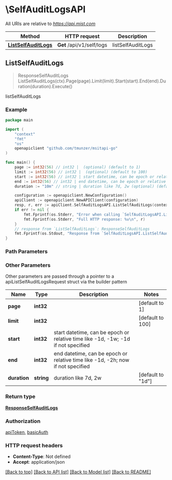 # \SelfAuditLogsAPI

All URIs are relative to *https://api.mist.com*

Method | HTTP request | Description
------------- | ------------- | -------------
[**ListSelfAuditLogs**](SelfAuditLogsAPI.md#ListSelfAuditLogs) | **Get** /api/v1/self/logs | listSelfAuditLogs



## ListSelfAuditLogs

> ResponseSelfAuditLogs ListSelfAuditLogs(ctx).Page(page).Limit(limit).Start(start).End(end).Duration(duration).Execute()

listSelfAuditLogs



### Example

```go
package main

import (
	"context"
	"fmt"
	"os"
	openapiclient "github.com/tmunzer/msitapi-go"
)

func main() {
	page := int32(56) // int32 |  (optional) (default to 1)
	limit := int32(56) // int32 |  (optional) (default to 100)
	start := int32(56) // int32 | start datetime, can be epoch or relative time like -1d, -1w; -1d if not specified (optional)
	end := int32(56) // int32 | end datetime, can be epoch or relative time like -1d, -2h; now if not specified (optional)
	duration := "10m" // string | duration like 7d, 2w (optional) (default to "1d")

	configuration := openapiclient.NewConfiguration()
	apiClient := openapiclient.NewAPIClient(configuration)
	resp, r, err := apiClient.SelfAuditLogsAPI.ListSelfAuditLogs(context.Background()).Page(page).Limit(limit).Start(start).End(end).Duration(duration).Execute()
	if err != nil {
		fmt.Fprintf(os.Stderr, "Error when calling `SelfAuditLogsAPI.ListSelfAuditLogs``: %v\n", err)
		fmt.Fprintf(os.Stderr, "Full HTTP response: %v\n", r)
	}
	// response from `ListSelfAuditLogs`: ResponseSelfAuditLogs
	fmt.Fprintf(os.Stdout, "Response from `SelfAuditLogsAPI.ListSelfAuditLogs`: %v\n", resp)
}
```

### Path Parameters



### Other Parameters

Other parameters are passed through a pointer to a apiListSelfAuditLogsRequest struct via the builder pattern


Name | Type | Description  | Notes
------------- | ------------- | ------------- | -------------
 **page** | **int32** |  | [default to 1]
 **limit** | **int32** |  | [default to 100]
 **start** | **int32** | start datetime, can be epoch or relative time like -1d, -1w; -1d if not specified | 
 **end** | **int32** | end datetime, can be epoch or relative time like -1d, -2h; now if not specified | 
 **duration** | **string** | duration like 7d, 2w | [default to &quot;1d&quot;]

### Return type

[**ResponseSelfAuditLogs**](ResponseSelfAuditLogs.md)

### Authorization

[apiToken](../README.md#apiToken), [basicAuth](../README.md#basicAuth)

### HTTP request headers

- **Content-Type**: Not defined
- **Accept**: application/json

[[Back to top]](#) [[Back to API list]](../README.md#documentation-for-api-endpoints)
[[Back to Model list]](../README.md#documentation-for-models)
[[Back to README]](../README.md)

